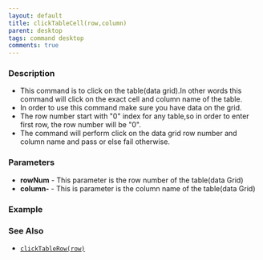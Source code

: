 ```yaml
---
layout: default
title: clickTableCell(row,column)
parent: desktop
tags: command desktop
comments: true
---
```


### Description

- This command is to click on the table(data grid).In other words this command will click on the exact cell and column name of the table.
- In order to use this command make sure you have data on the grid.
- The row number start with "0" index for any table,so in order to enter first row, the row number will be "0".
- The command will perform click on the data grid row number and column name and pass or else fail otherwise.

### Parameters

- **rowNum** -  This parameter is the row number of the table(data Grid)
- **column-** -  This is parameter is the column name of the table(data Grid)

### Example


### See Also

- [`clickTableRow(row)`](clickTableRow(row))